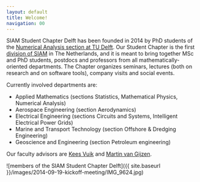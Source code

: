 ```yaml
---
layout: default
title: Welcome!
navigation: 00
---
```


SIAM Student Chapter Delft has been founded in 2014 by PhD students of the
[Numerical Analysis section at TU Delft][NA-EWI-TUD].  Our Student Chapter is
the first [division of SIAM][SIAM Student Chapters] in The Netherlands, and it is
meant to bring together MSc and PhD students, postdocs and professors from all
mathematically-oriented departments.  The Chapter organizes seminars, lectures
(both on research and on software tools), company visits and social
events.

Currently involved departments are:

* Applied Mathematics (sections Statistics, Mathematical Physics, Numerical
  Analysis)
* Aerospace Engineering (section Aerodynamics)
* Electrical Engineering (sections Circuits and Systems, Intelligent Electrical
  Power Grids)
* Marine and Transport Technology (section Offshore & Dredging Engineering)
* Geoscience and Engineering (section Petroleum engineering)

Our faculty advisors are [Kees Vuik] and [Martin van Gijzen].

![members of the SIAM Student Chapter Delft]({{ site.baseurl }}/images/2014-09-19-kickoff-meeting/IMG_9624.jpg)

[SIAM Student Chapters]: https://www.siam.org/students/chapters/
[Kees Vuik]: http://ta.twi.tudelft.nl/users/vuik/
[Martin van Gijzen]: http://ta.twi.tudelft.nl/nw/users/gijzen/
[NA-EWI-TUD]: http://www.ewi.tudelft.nl/en/the-faculty/departments/applied-mathematics/numerical-analysis/
